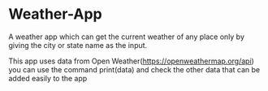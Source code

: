 # Weather-App
A weather app which can get the current weather of any place only by giving the city or state name as the input.

This app uses data from Open Weather(https://openweathermap.org/api)
you can use the command print(data) and check the other data that can be added easily to the app

